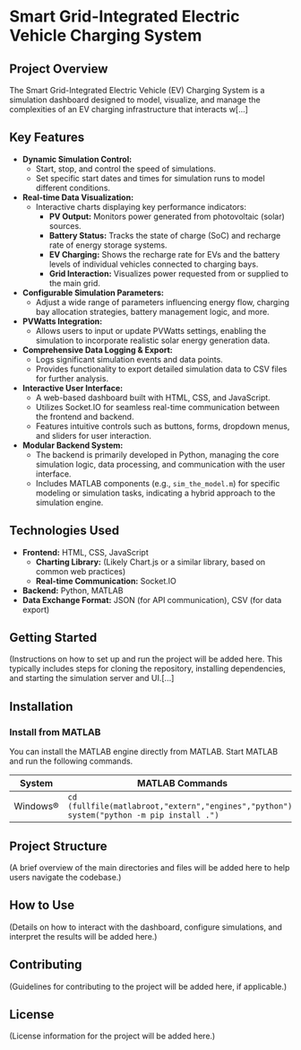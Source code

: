 # Smart Grid-Integrated Electric Vehicle Charging System

## Project Overview

The Smart Grid-Integrated Electric Vehicle (EV) Charging System is a simulation dashboard designed to model, visualize, and manage the complexities of an EV charging infrastructure that interacts w[...]

## Key Features

*   **Dynamic Simulation Control:**
    *   Start, stop, and control the speed of simulations.
    *   Set specific start dates and times for simulation runs to model different conditions.
*   **Real-time Data Visualization:**
    *   Interactive charts displaying key performance indicators:
        *   **PV Output:** Monitors power generated from photovoltaic (solar) sources.
        *   **Battery Status:** Tracks the state of charge (SoC) and recharge rate of energy storage systems.
        *   **EV Charging:** Shows the recharge rate for EVs and the battery levels of individual vehicles connected to charging bays.
        *   **Grid Interaction:** Visualizes power requested from or supplied to the main grid.
*   **Configurable Simulation Parameters:**
    *   Adjust a wide range of parameters influencing energy flow, charging bay allocation strategies, battery management logic, and more.
*   **PVWatts Integration:**
    *   Allows users to input or update PVWatts settings, enabling the simulation to incorporate realistic solar energy generation data.
*   **Comprehensive Data Logging & Export:**
    *   Logs significant simulation events and data points.
    *   Provides functionality to export detailed simulation data to CSV files for further analysis.
*   **Interactive User Interface:**
    *   A web-based dashboard built with HTML, CSS, and JavaScript.
    *   Utilizes Socket.IO for seamless real-time communication between the frontend and backend.
    *   Features intuitive controls such as buttons, forms, dropdown menus, and sliders for user interaction.
*   **Modular Backend System:**
    *   The backend is primarily developed in Python, managing the core simulation logic, data processing, and communication with the user interface.
    *   Includes MATLAB components (e.g., `sim_the_model.m`) for specific modeling or simulation tasks, indicating a hybrid approach to the simulation engine.

## Technologies Used

*   **Frontend:** HTML, CSS, JavaScript
    *   **Charting Library:** (Likely Chart.js or a similar library, based on common web practices)
    *   **Real-time Communication:** Socket.IO
*   **Backend:** Python, MATLAB
*   **Data Exchange Format:** JSON (for API communication), CSV (for data export)

## Getting Started

(Instructions on how to set up and run the project will be added here. This typically includes steps for cloning the repository, installing dependencies, and starting the simulation server and UI.[...]

## Installation

### Install from MATLAB
You can install the MATLAB engine directly from MATLAB. Start MATLAB and run the following commands.

System	| MATLAB Commands
------- | ---------------
Windows® | `cd (fullfile(matlabroot,"extern","engines","python"))` <br> `system("python -m pip install .")`

## Project Structure

(A brief overview of the main directories and files will be added here to help users navigate the codebase.)

## How to Use

(Details on how to interact with the dashboard, configure simulations, and interpret the results will be added here.)

## Contributing

(Guidelines for contributing to the project will be added here, if applicable.)

## License

(License information for the project will be added here.)
